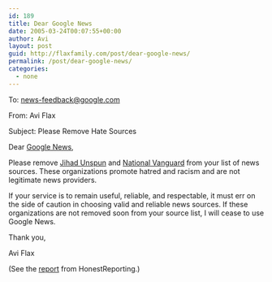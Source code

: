 ```yaml
---
id: 189
title: Dear Google News
date: 2005-03-24T00:07:55+00:00
author: Avi
layout: post
guid: http://flaxfamily.com/post/dear-google-news/
permalink: /post/dear-google-news/
categories:
  - none
---
```

To: <news-feedback@google.com>
  
From: Avi Flax
  
Subject: Please Remove Hate Sources

Dear [Google News](http://news.google.com/),

Please remove [Jihad Unspun](http://www.jihadunspun.com/) and [National Vanguard](http://www.nationalvanguard.org/) from your list of news sources. These organizations promote hatred and racism and are not legitimate news providers.

If your service is to remain useful, reliable, and respectable, it must err on the side of caution in choosing valid and reliable news sources. If these organizations are not removed soon from your source list, I will cease to use Google News.

Thank you,
  
Avi Flax

(See the [report](http://www.honestreporting.com/articles/45884734/critiques/Nazism_in_the_News.asp) from HonestReporting.)